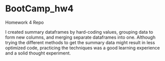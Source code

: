 # BootCamp_hw4
Homework 4 Repo

I created summary dataframes by hard-coding values, grouping data to form new columns, and merging separate dataframes into one. Although trying the different methods to get the summary data might result in less optimized code, practicing the techniques was a good learning experience and a solid thought experiment.
